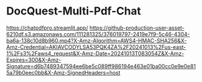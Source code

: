 # DocQuest-Multi-Pdf-Chat

https://chatpdfpro.streamlit.app/
https://github-production-user-asset-6210df.s3.amazonaws.com/111281325/376019797-2419e7f9-5c46-4304-ba6a-138c10d8b960.mp4?X-Amz-Algorithm=AWS4-HMAC-SHA256&X-Amz-Credential=AKIAVCODYLSA53PQK4ZA%2F20241013%2Fus-east-1%2Fs3%2Faws4_request&X-Amz-Date=20241013T083054Z&X-Amz-Expires=300&X-Amz-Signature=d6b7489347594ee6be5c089ff986194e463e01ba00cc0e9e0e815a79b0eec0bb&X-Amz-SignedHeaders=host
